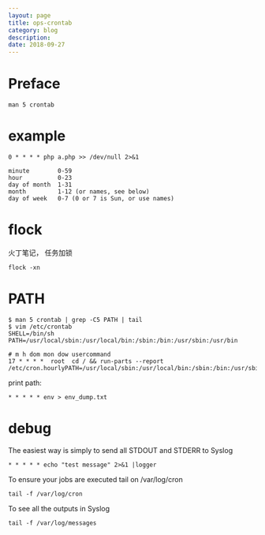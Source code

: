 ```yaml
---
layout: page
title: ops-crontab
category: blog
description: 
date: 2018-09-27
---
```

# Preface
    man 5 crontab

# example

	0 * * * * php a.php >> /dev/null 2>&1

    minute        0-59
    hour          0-23
    day of month  1-31
    month         1-12 (or names, see below)
    day of week   0-7 (0 or 7 is Sun, or use names)

# flock
火丁笔记， 任务加锁

    flock -xn

# PATH

	$ man 5 crontab | grep -C5 PATH | tail
	$ vim /etc/crontab
	SHELL=/bin/sh
	PATH=/usr/local/sbin:/usr/local/bin:/sbin:/bin:/usr/sbin:/usr/bin

	# m h dom mon dow usercommand
	17 * * * *  root  cd / && run-parts --report /etc/cron.hourlyPATH=/usr/local/sbin:/usr/local/bin:/sbin:/bin:/usr/sbin:/usr/bin

print path:

	* * * * * env > env_dump.txt


# debug
The easiest way is simply to send all STDOUT and STDERR to Syslog


	* * * * * echo "test message" 2>&1 |logger

To ensure your jobs are executed tail on /var/log/cron

	tail -f /var/log/cron

To see all the outputs in Syslog

	tail -f /var/log/messages